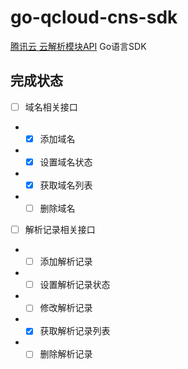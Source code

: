 # go-qcloud-cns-sdk

[腾讯云 云解析模块API](https://cloud.tencent.com/document/product/302) Go语言SDK

## 完成状态

- [ ] 域名相关接口
- - [x] 添加域名
- - [x] 设置域名状态
- - [x] 获取域名列表
- - [ ] 删除域名
- [ ] 解析记录相关接口
- - [ ] 添加解析记录
- - [ ] 设置解析记录状态
- - [ ] 修改解析记录
- - [x] 获取解析记录列表
- - [ ] 删除解析记录
